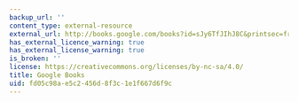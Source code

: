 ```yaml
---
backup_url: ''
content_type: external-resource
external_url: http://books.google.com/books?id=sJy6TfJIhJ8C&printsec=frontcover
has_external_licence_warning: true
has_external_license_warning: true
is_broken: ''
license: https://creativecommons.org/licenses/by-nc-sa/4.0/
title: Google Books
uid: fd05c98a-e5c2-456d-8f3c-1e1f667d6f9c
---
```

